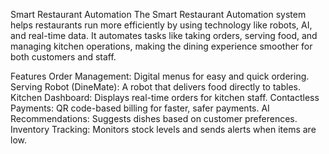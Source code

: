 Smart Restaurant Automation
The Smart Restaurant Automation system helps restaurants run more efficiently by using technology like robots, AI, and real-time data. It automates tasks like taking orders, serving food, and managing kitchen operations, making the dining experience smoother for both customers and staff.

Features
Order Management: Digital menus for easy and quick ordering.
Serving Robot (DineMate): A robot that delivers food directly to tables.
Kitchen Dashboard: Displays real-time orders for kitchen staff.
Contactless Payments: QR code-based billing for faster, safer payments.
AI Recommendations: Suggests dishes based on customer preferences.
Inventory Tracking: Monitors stock levels and sends alerts when items are low.


